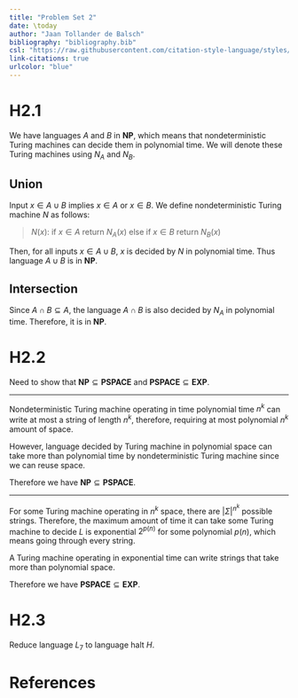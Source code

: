 ```yaml
---
title: "Problem Set 2"
date: \today
author: "Jaan Tollander de Balsch"
bibliography: "bibliography.bib"
csl: "https://raw.githubusercontent.com/citation-style-language/styles/master/harvard-anglia-ruskin-university.csl"
link-citations: true
urlcolor: "blue"
---
```

# H2.1
We have languages $A$ and $B$ in $\mathbf{NP}$, which means that nondeterministic Turing machines can decide them in polynomial time. We will denote these Turing machines using $N_A$ and $N_B$.

## Union
Input $x∈A∪B$ implies $x∈A$ or $x∈B$. We define nondeterministic Turing machine $N$ as follows:

> $N(x)$: if $x∈A$ return $N_A(x)$ else if $x∈B$ return $N_B(x)$

Then, for all inputs $x∈A∪B$, $x$ is decided by $N$ in polynomial time. Thus language $A∪B$ is in $\mathbf{NP}$.

## Intersection
Since $A∩B⊆A$, the language $A∩B$ is also decided by $N_A$ in polynomial time. Therefore, it is in $\mathbf{NP}$.

# H2.2
Need to show that $\mathbf{NP}⊆\mathbf{PSPACE}$ and $\mathbf{PSPACE}⊆\mathbf{EXP}$.

---

Nondeterministic Turing machine operating in time polynomial time $n^k$ can write at most a string of length $n^k$, therefore, requiring at most polynomial $n^k$ amount of space.

However, language decided by Turing machine in polynomial space can take more than polynomial time by nondeterministic Turing machine since we can reuse space.

Therefore we have $\mathbf{NP}⊆\mathbf{PSPACE}$.

---

For some Turing machine operating in $n^k$ space, there are $|Σ|^{n^k}$ possible strings. Therefore, the maximum amount of time it can take some Turing machine to decide $L$ is exponential $2^{p(n)}$ for some polynomial $p(n)$, which means going through every string.

A Turing machine operating in exponential time can write strings that take more than polynomial space.

Therefore we have $\mathbf{PSPACE}⊆\mathbf{EXP}$.


# H2.3
Reduce language $L_7$ to language halt $H$.


# References
